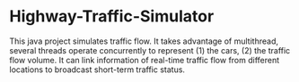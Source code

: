 # Highway-Traffic-Simulator
This java project simulates traffic flow. It takes advantage of multithread, several threads operate concurrently to represent 
(1) the cars, 
(2) the  traffic flow volume. 
It can link information of real-time traffic flow from different locations to broadcast short-term traffic status.
